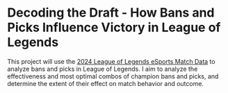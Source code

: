 # Decoding the Draft - How Bans and Picks Influence Victory in League of Legends

This project will use the [2024 League of Legends eSports Match Data](https://drive.google.com/drive/u/1/folders/1gLSw0RLjBbtaNy0dgnGQDAZOHIgCe-HH) to analyze bans and picks in League of Legends. I aim to analyze the effectiveness and most optimal combos of champion bans and picks, and determine the extent of their effect on match behavior and outcome.